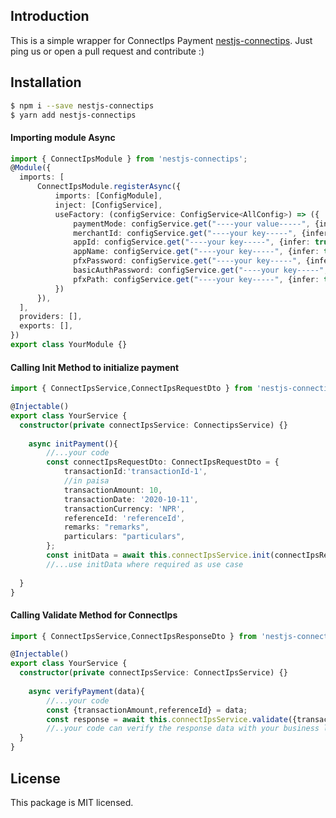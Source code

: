 ## Introduction
This is a simple wrapper for ConnectIps Payment [nestjs-connectips](https://github.com/sagarsishir51/nestjs-connectips). Just ping us or open a pull request and contribute :)

## Installation

```bash
$ npm i --save nestjs-connectips 
$ yarn add nestjs-connectips 
```

#### Importing module Async

```typescript
import { ConnectIpsModule } from 'nestjs-connectips';
@Module({
  imports: [
      ConnectIpsModule.registerAsync({
          imports: [ConfigModule],
          inject: [ConfigService],
          useFactory: (configService: ConfigService<AllConfig>) => ({
              paymentMode: configService.get("----your value-----", {infer: true}),
              merchantId: configService.get("----your key-----", {infer: true}),
              appId: configService.get("----your key-----", {infer: true}),
              appName: configService.get("----your key-----", {infer: true}),
              pfxPassword: configService.get("----your key-----", {infer: true}),
              basicAuthPassword: configService.get("----your key-----", {infer: true}),
              pfxPath: configService.get("----your key-----", {infer: true}),
          })
      }),
  ],
  providers: [],
  exports: [],
})
export class YourModule {}
```
#### Calling Init Method to initialize payment

```typescript
import { ConnectIpsService,ConnectIpsRequestDto } from 'nestjs-connectips';

@Injectable()
export class YourService {
  constructor(private connectIpsService: ConnectipsService) {}
    
    async initPayment(){
        //...your code
        const connectIpsRequestDto: ConnectIpsRequestDto = {
            transactionId:'transactionId-1',
            //in paisa
            transactionAmount: 10,
            transactionDate: '2020-10-11',
            transactionCurrency: 'NPR',
            referenceId: 'referenceId',
            remarks: "remarks",
            particulars: "particulars",
        };
        const initData = await this.connectIpsService.init(connectIpsRequestDto);
        //...use initData where required as use case
    
  }
}
```

#### Calling Validate Method for ConnectIps

```typescript
import { ConnectIpsService,ConnectIpsResponseDto } from 'nestjs-connectips';

@Injectable()
export class YourService {
  constructor(private connectIpsService: ConnectIpsService) {}
    
    async verifyPayment(data){
        //...your code
        const {transactionAmount,referenceId} = data;
        const response = await this.connectIpsService.validate({transactionAmount,referenceId});
        //..your code can verify the response data with your business logic and response format
  }
}
```

## License

This package is MIT licensed.
